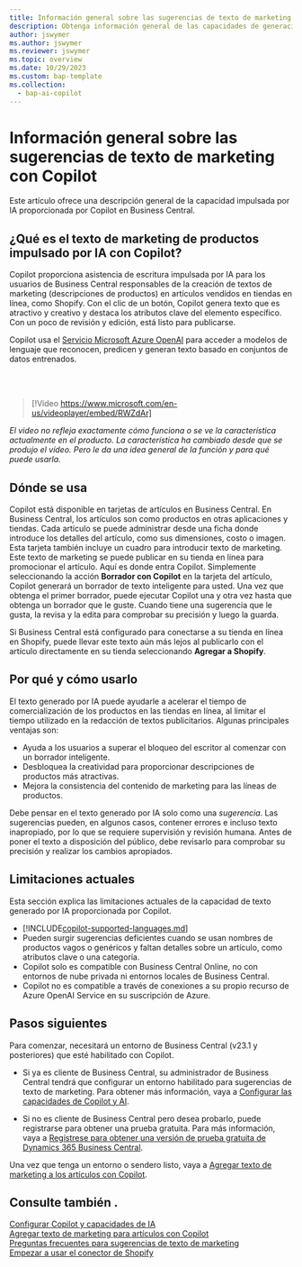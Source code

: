 ```yaml
---
title: Información general sobre las sugerencias de texto de marketing con Copilot
description: Obtenga información general de las capacidades de generación de contenido de IA en Business Central.
author: jswymer
ms.author: jswymer
ms.reviewer: jswymer
ms.topic: overview
ms.date: 10/29/2023
ms.custom: bap-template
ms.collection:
  - bap-ai-copilot
---
```

# Información general sobre las sugerencias de texto de marketing con Copilot

<!--[!INCLUDE[ai-preview](includes/ai-preview.md)]-->

Este artículo ofrece una descripción general de la capacidad impulsada por IA proporcionada por Copilot en Business Central.

## ¿Qué es el texto de marketing de productos impulsado por IA con Copilot?

Copilot proporciona asistencia de escritura impulsada por IA para los usuarios de Business Central responsables de la creación de textos de marketing (descripciones de productos) en artículos vendidos en tiendas en línea, como Shopify. Con el clic de un botón, Copilot genera texto que es atractivo y creativo y destaca los atributos clave del elemento específico. Con un poco de revisión y edición, está listo para publicarse.

Copilot usa el [Servicio Microsoft Azure OpenAI](/azure/cognitive-services/openai/overview) para acceder a modelos de lenguaje que reconocen, predicen y generan texto basado en conjuntos de datos entrenados.

<br><br>  

> [!Video https://www.microsoft.com/en-us/videoplayer/embed/RWZdAr]

*El video no refleja exactamente cómo funciona o se ve la característica actualmente en el producto. La característica ha cambiado desde que se produjo el vídeo. Pero le da una idea general de la función y para qué puede usarla.*
  
## Dónde se usa

Copilot está disponible en tarjetas de artículos en Business Central. En Business Central, los artículos son como productos en otras aplicaciones y tiendas. Cada artículo se puede administrar desde una ficha donde introduce los detalles del artículo, como sus dimensiones, costo o imagen. Esta tarjeta también incluye un cuadro para introducir texto de marketing. Este texto de marketing se puede publicar en su tienda en línea para promocionar el artículo. Aquí es donde entra Copilot. Simplemente seleccionando la acción **Borrador con Copilot** en la tarjeta del artículo, Copilot generará un borrador de texto inteligente para usted. Una vez que obtenga el primer borrador, puede ejecutar Copilot una y otra vez hasta que obtenga un borrador que le guste. Cuando tiene una sugerencia que le gusta, la revisa y la edita para comprobar su precisión y luego la guarda.

Si Business Central está configurado para conectarse a su tienda en línea en Shopify, puede llevar este texto aún más lejos al publicarlo con el artículo directamente en su tienda seleccionando **Agregar a Shopify**.

## Por qué y cómo usarlo

El texto generado por IA puede ayudarle a acelerar el tiempo de comercialización de los productos en las tiendas en línea, al limitar el tiempo utilizado en la redacción de textos publicitarios. Algunas principales ventajas son:

- Ayuda a los usuarios a superar el bloqueo del escritor al comenzar con un borrador inteligente.
- Desbloquea la creatividad para proporcionar descripciones de productos más atractivas.
- Mejora la consistencia del contenido de marketing para las líneas de productos.

Debe pensar en el texto generado por IA solo como una *sugerencia*. Las sugerencias pueden, en algunos casos, contener errores e incluso texto inapropiado, por lo que se requiere supervisión y revisión humana. Antes de poner el texto a disposición del público, debe revisarlo para comprobar su precisión y realizar los cambios apropiados.

## Limitaciones actuales

Esta sección explica las limitaciones actuales de la capacidad de texto generado por IA proporcionada por Copilot.

- [!INCLUDE[copilot-supported-languages.md](includes/copilot-supported-languages.md)]
- Pueden surgir sugerencias deficientes cuando se usan nombres de productos vagos o genéricos y faltan detalles sobre un artículo, como atributos clave o una categoría.
- Copilot solo es compatible con Business Central Online, no con entornos de nube privada ni entornos locales de Business Central.
- Copilot no es compatible a través de conexiones a su propio recurso de Azure OpenAI Service en su suscripción de Azure.

<!-- Partner extensibility of the AI capability by using AL code isn't supported.-->

## Pasos siguientes

Para comenzar, necesitará un entorno de Business Central (v23.1 y posteriores) que esté habilitado con Copilot.

- Si ya es cliente de Business Central, su administrador de Business Central tendrá que configurar un entorno habilitado para sugerencias de texto de marketing. Para obtener más información, vaya a [Configurar las capacidades de Copilot y AI](enable-ai.md).

- Si no es cliente de Business Central pero desea probarlo, puede registrarse para obtener una prueba gratuita. Para más información, vaya a [Regístrese para obtener una versión de prueba gratuita de Dynamics 365 Business Central](trial-signup.md).

Una vez que tenga un entorno o sendero listo, vaya a [Agregar texto de marketing a los artículos con Copilot](item-marketing-text.md).  

## Consulte también .

[Configurar Copilot y capacidades de IA](enable-ai.md)  
[Agregar texto de marketing para artículos con Copilot](item-marketing-text.md)  
[Preguntas frecuentes para sugerencias de texto de marketing](faqs-marketing-text.md)  
[Empezar a usar el conector de Shopify](shopify/get-started.md)  
